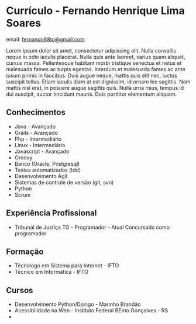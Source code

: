 # Currículo - Fernando Henrique Lima Soares

email: fernando88to@gmail.com


Lorem ipsum dolor sit amet, consectetur adipiscing elit. Nulla convallis neque in odio iaculis placerat. Nulla quis ante laoreet, varius quam aliquet, cursus massa. Pellentesque habitant morbi tristique senectus et netus et malesuada fames ac turpis egestas. Interdum et malesuada fames ac ante ipsum primis in faucibus. Duis augue neque, mattis quis elit nec, luctus suscipit tellus. Etiam iaculis diam at est dignissim, id ornare leo sagittis. Nam mattis nisl erat, in posuere augue sagittis quis. Nulla urna risus, tempus id dui suscipit, auctor tincidunt mauris. Duis porttitor elementum aliquam.



## Conhecimentos

* Java - Avançado
* Grails - Avançado
* Php - Intermediário
* Linux - Intermediário
* Javascript - Avançado
* Groovy
* Banco (Oracle, Postgresql)   
* Testes automatizados (tdd)
* Desenvolvimento Ágil 
* Sistemas de controle de versão (git, svn)
* Python
* Scrum

## Experiência Profissional
* Tribunal de Justiça TO - Programador - Atual
 Concursado como programador


## Formação

* Técnologo em Sistema para Internet - IFTO
* Técnico em Informática - IFTO


## Cursos

* Desenvolvimento Python/Django - Marinho Brandão
* Acessibilidade na Web - Instituto Federal BEnto Gonçalves - RS
* 

 
